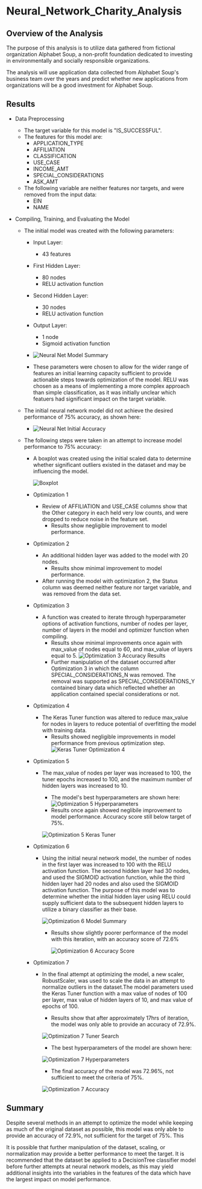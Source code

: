 # Neural_Network_Charity_Analysis

## Overview of the Analysis
The purpose of this analysis is to utilize data gathered from fictional organization Alphabet Soup, a non-profit foundation dedicated to investing in environmentally and socially responsible organizations. 

The analysis will use application data collected from Alphabet Soup's business team over the years and predict whether new applications from organizations will be a good investment for Alphabet Soup.
## Results
- Data Preprocessing
    - The target variable for this model is "IS_SUCCESSFUL".
    - The features for this model are:
        - APPLICATION_TYPE
        - AFFILIATION
        - CLASSIFICATION
        - USE_CASE
        - INCOME_AMT
        - SPECIAL_CONSIDERATIONS
        - ASK_AMT
    - The following variable are neither features nor targets, and were removed from the input data:
        - EIN
        - NAME

- Compiling, Training, and Evaluating the Model
    - The initial model was created with the following parameters:
        - Input Layer:
            - 43 features
        - First Hidden Layer:
            - 80 nodes
            - RELU activation function
        - Second Hidden Layer:
            - 30 nodes
            - RELU activation function
        - Output Layer:
            - 1 node
            - Sigmoid activation function
        - ![Neural Net Model Summary](https://github.com/JorMerr/Neural_Network_Charity_Analysis/blob/main/Resources/img/Deliv2-nn-summary.JPG)

        - These parameters were chosen to allow for the wider range of features an initial learning capacity sufficient to provide actionable steps towards optimization of the model. RELU was chosen as a means of implementing a more complex approach than simple classification, as it was initially unclear which featuers had significant impact on the target variable.
    - The initial neural network model did not achieve the desired performance of 75% accuracy, as shown here:
        - ![Neural Net Initial Accuracy](https://github.com/JorMerr/Neural_Network_Charity_Analysis/blob/main/Resources/img/Deliv2-initial-neural-net.JPG)
    - The following steps were taken in an attempt to increase model performance to 75% accuracy:

        - A boxplot was created using the initial scaled data to determine whether significant outliers existed in the dataset and may be influencing the model.

            ![Boxplot](https://github.com/JorMerr/Neural_Network_Charity_Analysis/blob/main/Resources/img/boxplot.JPG)

        - Optimization 1
            - Review of AFFILIATION and USE_CASE columns show that the Other category in each held very low counts, and were dropped to reduce noise in the feature set.
                - Results show negligible improvement to model performance.

        - Optimization 2
            - An additional hidden layer was added to the model with 20 nodes.
                - Results show minimal improvement to model performance.
            - After running the model with optimization 2, the Status column was deemed neither feature nor target variable, and was removed from the data set.
        
        - Optimization 3
            - A function was created to iterate through hyperparameter options of activation functions, number of nodes per layer, number of layers in the model and optimizer function when compiling.
                - Results show minimal improvements once again with max_value of nodes equal to 60, and max_value of layers equal to 5.
                ![Optimization 3 Accuracy Results](https://github.com/JorMerr/Neural_Network_Charity_Analysis/blob/main/Resources/img/Opt3-Keras-Tuner.JPG)
                - Further manipulation of the dataset occurred after Optimization 3 in which the column SPECIAL_CONSIDERATIONS_N was removed. The removal was supported as SPECIAL_CONSIDERATIONS_Y contained binary data which reflected whether an application contained special considerations or not.
            
        - Optimization 4
            - The Keras Tuner function was altered to reduce max_value for nodes in layers to reduce potential of overfitting the model with training data.
                - Results showed negligible improvements in model performance from previous optimization step.
                ![Keras Tuner Optimization 4](https://github.com/JorMerr/Neural_Network_Charity_Analysis/blob/main/Resources/img/kt.search1.JPG)
        
        - Optimization 5
            - The max_value of nodes per layer was increased to 100, the tuner epochs increased to 100, and the maximum number of hidden layers was increased to 10.

                - The model's best hyperparameters are shown here:
                    ![Optimization 5 Hyperparameters](https://github.com/JorMerr/Neural_Network_Charity_Analysis/blob/main/Resources/img/kt.hp.best1.JPG)
                - Results once again showed neglibile improvement to model performance. Accuracy score still below target of 75%.

                ![Optimization 5 Keras Tuner](https://github.com/JorMerr/Neural_Network_Charity_Analysis/blob/main/Resources/img/opt5-Keras-Tuner.JPG)

        - Optimization 6
            - Using the initial neural network model, the number of nodes in the first layer was increased to 100 with the RELU activation function. The second hidden layer had 30 nodes, and used the SIGMOID activation function, while the third hidden layer had 20 nodes and also used the SIGMOID activation function. The purpose of this model was to determine whether the initial hidden layer using RELU could supply sufficient data to the subsequent hidden layers to utilize a binary classifier as their base.

                ![Optimization 6 Model Summary](https://github.com/JorMerr/Neural_Network_Charity_Analysis/blob/main/Resources/img/opt6-model-summary.JPG)

                - Results show slightly poorer performance of the model with this iteration, with an accuracy score of 72.6%

                    ![Optimization 6 Accuracy Score](https://github.com/JorMerr/Neural_Network_Charity_Analysis/blob/main/Resources/img/opt6-accuracy.JPG)

        - Optimization 7
            - In the final attempt at optimizing the model, a new scaler, RobustScaler, was used to scale the data in an attempt to normalize outliers in the dataset.The model parameters used the Keras Tuner function with a max value of nodes of 100 per layer, max value of hidden layers of 10, and max value of epochs of 100.

                - Results show that after approximately 17hrs of iteration, the model was only able to provide an accuracy of 72.9%.

                ![Optimization 7 Tuner Search](https://github.com/JorMerr/Neural_Network_Charity_Analysis/blob/main/Resources/img/opt7-tuner.JPG)

                - The best hyperparameters of the model are shown here:

                ![Optimization 7 Hyperparameters](https://github.com/JorMerr/Neural_Network_Charity_Analysis/blob/main/Resources/img/opt7-hp.JPG)

                - The final accuracy of the model was 72.96%, not sufficient to meet the criteria of 75%.

                ![Optimization 7 Accuracy](https://github.com/JorMerr/Neural_Network_Charity_Analysis/blob/main/Resources/img/opt7-accuracy.JPG)


## Summary
Despite several methods in an attempt to optimize the model while keeping as much of the original dataset as possible, this model was only able to provide an accuracy of 72.9%, not sufficient for the target of 75%. This

It is possible that further manipulation of the dataset, scaling, or normalization may provide a better performance to meet the target. It is recommended that the dataset be applied to a DecisionTree classifier model before further attempts at neural network models, as this may yield additional insights into the variables in the features of the data which have the largest impact on model performance. 